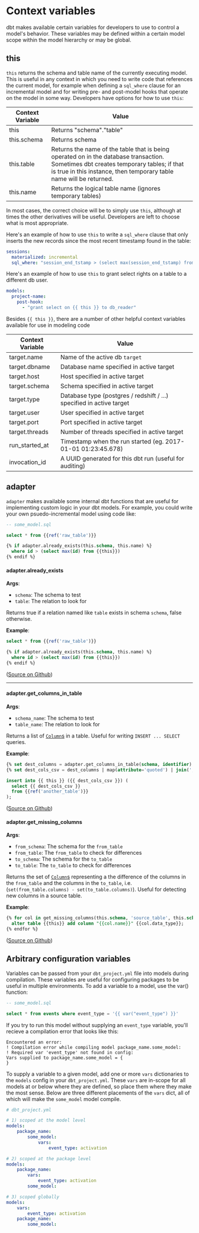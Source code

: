 # Context variables

dbt makes available certain variables for developers to use to control a model's behavior. These variables may be defined within a certain model scope within the model hierarchy or may be global.

## this

`this` returns the schema and table name of the currently executing model. This is useful in any context in which you need to write code that references the current model, for example when defining a `sql_where` clause for an incremental model and for writing pre- and post-model hooks that operate on the model in some way. Developers have options for how to use `this`:

| Context Variable | Value                                                                                                                                                                                                      |
|------------------|-----------------------------------------|
| this             | Returns "schema"."table"                                                                                                                                                                                   |
| this.schema      | Returns schema                                                                                                                                                                                             |
| this.table       | Returns the name of the table that is being operated on in the database transaction. Sometimes dbt creates temporary tables; if that is true in this instance, then temporary table name will be returned. |
| this.name        | Returns the logical table name (ignores temporary tables)

In most cases, the correct choice will be to simply use `this`, although at times the other derivatives will be useful. Developers are left to choose what is most appropriate.

Here's an example of how to use `this` to write a `sql_where` clause that only inserts the new records since the most recent timestamp found in the table:

```yml
sessions:
  materialized: incremental
  sql_where: "session_end_tstamp > (select max(session_end_tstamp) from {{this}})"
```


Here's an example of how to use `this` to grant select rights on a table to a different db user.

```yml
models:
  project-name:
    post-hook:
      - "grant select on {{ this }} to db_reader"
```

Besides `{{ this }}`, there are a number of other helpful context variables available for use in modeling code

| Context Variable | Value                                                                |
|------------------|----------------------------------------------------------------------|
| target.name      | Name of the active db `target`                                       |
| target.dbname    | Database name specified in active target                             |
| target.host      | Host specified in active target                                      |
| target.schema    | Schema specified in active target                                    |
| target.type      | Database type (postgres / redshift / ...) specified in active target |
| target.user      | User specified in active target                                      |
| target.port      | Port specified in active target                                      |
| target.threads   | Number of threads specified in active target                         |
| run_started_at   | Timestamp when the run started (eg. 2017-01-01 01:23:45.678)         |
| invocation_id    | A UUID generated for this dbt run (useful for auditing)              |


## adapter

`adapter` makes available some internal dbt functions that are useful for implementing custom logic in your
dbt models. For example, you could write your own psuedo-incremental model using code like:

```sql
-- some_model.sql

select * from {{ref('raw_table')}}

{% if adapter.already_exists(this.schema, this.name) %}
  where id > (select max(id) from {{this}})
{% endif %}
```



#### adapter.already_exists

__Args__:

 * `schema`: The schema to test
 * `table`: The relation to look for

Returns true if a relation named like `table` exists in schema `schema`, false otherwise.

__Example__:
```sql
select * from {{ref('raw_table')}}

{% if adapter.already_exists(this.schema, this.name) %}
  where id > (select max(id) from {{this}})
{% endif %}
```

([Source on Github](https://github.com/fishtown-analytics/dbt/blob/v0.8.0/dbt/wrapper.py#L165-L167))

---

#### adapter.get_columns_in_table

__Args__:

 * `schema_name`: The schema to test
 * `table_name`: The relation to look for

Returns a list of [`Column`s](https://github.com/fishtown-analytics/dbt/blob/v0.8.0/dbt/schema.py#L37) in a table. Useful for writing `INSERT ... SELECT` queries.

__Example__:

```sql
{% set dest_columns = adapter.get_columns_in_table(schema, identifier) %}
{% set dest_cols_csv = dest_columns | map(attribute='quoted') | join(', ') %}

insert into {{ this }} ({{ dest_cols_csv }}) (
  select {{ dest_cols_csv }}
  from {{ref('another_table')}}
);
```

([Source on Github](https://github.com/fishtown-analytics/dbt/blob/v0.8.0/dbt/wrapper.py#L169-L171))

#### adapter.get_missing_columns

__Args__:

 * `from_schema`: The schema for the `from_table`
 * `from_table`: The `from_table` to check for differences
 * `to_schema`: The schema for the `to_table`
 * `to_table`: The `to_table` to check for differences

Returns the set of [`Column`s](https://github.com/fishtown-analytics/dbt/blob/v0.8.0/dbt/schema.py#L37) representing a the difference of the columns in the `from_table`
and the columns in the `to_table`, i.e. (`set(from_table.columns) - set(to_table.columns)`).
Useful for detecting new columns in a source table.

__Example__:

```sql
{% for col in get_missing_columns(this.schema, 'source_table', this.schema, this.name) %}
  alter table {{this}} add column "{{col.name}}" {{col.data_type}};
{% endfor %}
```

([Source on Github](https://github.com/fishtown-analytics/dbt/blob/v0.8.0/dbt/wrapper.py#L173-L177))

## Arbitrary configuration variables

Variables can be passed from your `dbt_project.yml` file into models during compilation.
These variables are useful for configuring packages to be useful in multiple environments.
To add a variable to a model, use the var() function:

```sql
-- some_model.sql

select * from events where event_type = '{{ var("event_type") }}'
```

If you try to run this model without supplying an `event_type` variable, you'll recieve
a compilation error that looks like this:

```
Encountered an error:
! Compilation error while compiling model package_name.some_model:
! Required var 'event_type' not found in config:
Vars supplied to package_name.some_model = {
}
```

To supply a variable to a given model, add one or more `vars` dictionaries to the `models`
config in your `dbt_project.yml`. These `vars` are in-scope for all models at or below
where they are defined, so place them where they make the most sense. Below are three different
placements of the `vars` dict, all of which will make the `some_model` model compile.

```yml
# dbt_project.yml

# 1) scoped at the model level
models:
    package_name:
        some_model:
            vars:
                event_type: activation

# 2) scoped at the package level
models:
    package_name:
        vars:
            event_type: activation
        some_model:

# 3) scoped globally
models:
    vars:
        event_type: activation
    package_name:
        some_model:
```

